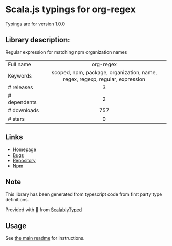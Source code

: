 
# Scala.js typings for org-regex

Typings are for version 1.0.0

## Library description:
Regular expression for matching npm organization names

|                    |                 |
| ------------------ | :-------------: |
| Full name          | org-regex |
| Keywords           | scoped, npm, package, organization, name, regex, regexp, regular, expression |
| # releases         | 3 |
| # dependents       | 2 |
| # downloads        | 757 |
| # stars            | 0 |

## Links
- [Homepage](https://github.com/sidoshi/org-regex#readme)
- [Bugs](https://github.com/sidoshi/org-regex/issues)
- [Repository](https://github.com/sidoshi/org-regex)
- [Npm](https://www.npmjs.com/package/org-regex)
    


## Note
This library has been generated from typescript code from first party type definitions.

Provided with :purple_heart: from [ScalablyTyped](https://github.com/oyvindberg/ScalablyTyped)

## Usage
See [the main readme](../../readme.md) for instructions.


